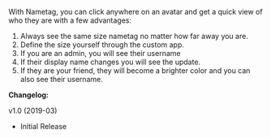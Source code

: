 With Nametag, you can click anywhere on an avatar and get a quick view of who they are with a few advantages:

1. Always see the same size nametag no matter how far away you are.
2. Define the size yourself through the custom app.
3. If you are an admin, you will see their username
4. If their display name changes you will see the update.
5. If they are your friend, they will become a brighter color and you can also see their username. 

**Changelog:**

v1.0 (2019-03)

- Initial Release